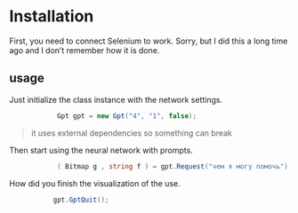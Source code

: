 # Installation

First, you need to connect Selenium to work. Sorry, but I did this a long time ago and I don’t remember how it is done.

## usage

Just initialize the class instance with the network settings.

```c#
            Gpt gpt = new Gpt("4", "1", false);
```
> it uses external dependencies so something can break

Then start using the neural network with prompts.

```c#
            ( Bitmap g , string f ) = gpt.Request("чем я могу помочь");
```

How did you finish the visualization of the use.

```c#
           gpt.GptQuit();
```
